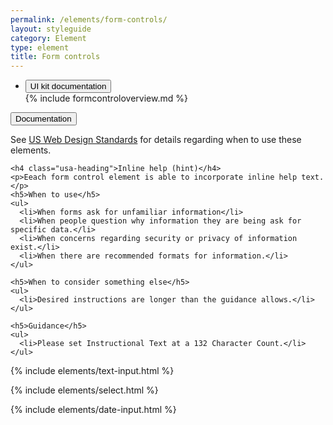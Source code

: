 ```yaml
---
permalink: /elements/form-controls/
layout: styleguide
category: Element
type: element
title: Form controls
---
```


<div class="usa-accordion-bordered usa-accordion-docs">
  <ul class="usa-unstyled-list">
    <li>
      <button class="usa-button-unstyled" aria-expanded="true" aria-controls="collapsible-2">
        UI kit documentation
      </button>
      <div id="collapsible-2" class="usa-accordion-content" aria-hidden="true">
        {% include formcontroloverview.md %}
      </div>
    </li>    
  </ul>
</div>

<div class="usa-accordion-bordered">
  <button class="usa-button-unstyled usa-accordion-button"
      aria-expanded="true" aria-controls="collapsible-0">
    Documentation
  </button>
  <div id="collapsible-0" aria-hidden="false" class="usa-accordion-content">
    <p class="usa-font-lead">See <a href="https://playbook.cio.gov/designstandards/form-controls/">US Web Design Standards</a> for details regarding when to use these elements.</p>

    <h4 class="usa-heading">Inline help (hint)</h4>
    <p>Eeach form control element is able to incorporate inline help text.</p>
    <h5>When to use</h5>
    <ul>
      <li>When forms ask for unfamiliar information</li>
      <li>When people question why information they are being ask for specific data.</li>
      <li>When concerns regarding security or privacy of information exist.</li>
      <li>When there are recommended formats for information.</li>
    </ul> 

    <h5>When to consider something else</h5>
    <ul>
      <li>Desired instructions are longer than the guidance allows.</li>
    </ul>

    <h5>Guidance</h5>
    <ul>
      <li>Please set Instructional Text at a 132 Character Count.</li>
    </ul>
  </div>
</div>

{% include elements/text-input.html %}

{% include elements/select.html %}

{% include elements/date-input.html %}

